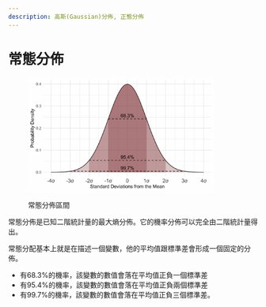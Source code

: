 ```yaml
---
description: 高斯(Gaussian)分佈, 正態分佈
---
```


# 常態分佈

<figure><img src="../../.gitbook/assets/image (3) (2).png" alt="" width="375"><figcaption><p>常態分佈區間</p></figcaption></figure>

常態分佈是已知二階統計量的最大熵分佈。它的機率分佈可以完全由二階統計量得出。

常態分配基本上就是在描述一個變數，他的平均值跟標準差會形成一個固定的分佈。&#x20;

* 有68.3%的機率，該變數的數值會落在平均值正負一個標準差
* 有95.4%的機率，該變數的數值會落在平均值正負兩個標準差
* 有99.7%的機率，該變數的數值會落在平均值正負三個標準差。

